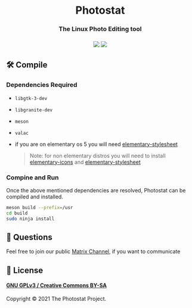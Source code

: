 <h1 align="center"> Photostat </h1>
<h3 align="center"> The Linux Photo Editing tool </h3>
<h3 align="center">
  <img src="https://github.com/PhotostatEditor/Photostat/actions/workflows/build.yml/badge.svg" />
  <img src="https://github.com/PhotostatEditor/Photostat/actions/workflows/lint.yml/badge.svg" />
</h3>


## :hammer_and_wrench: Compile

### Dependencies Required

- `libgtk-3-dev`
- `libgranite-dev`
- `meson`
- `valac`
- if you are on elementary os 5 you will need [elementary-stylesheet](https://github.com/elementary/stylesheet)

  > Note: for non elementary distros you will need to install [elementary-icons](https://github.com/elementary/icons) and [elementary-stylesheet](https://github.com/elementary/stylesheet)

### Compine and Run

Once the above mentioned dependencies are resolved, Photostat can be compiled and installed.

```sh
meson build --prefix=/usr
cd build
sudo ninja install
```

## :thinking: Questions

Feel free to join our public [Matrix Channel](https://app.element.io/#/room/#photostat:matrix.org), if you want to communicate

## 📜 License

#### [GNU GPLv3 / Creative Commons BY-SA](COPYING)

Copyright © 2021 The Photostat Project.
